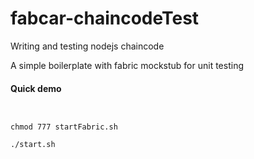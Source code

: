 # fabcar-chaincodeTest
Writing and testing nodejs chaincode

A simple boilerplate with fabric mockstub for unit testing

#### Quick demo
```


chmod 777 startFabric.sh

./start.sh
```
